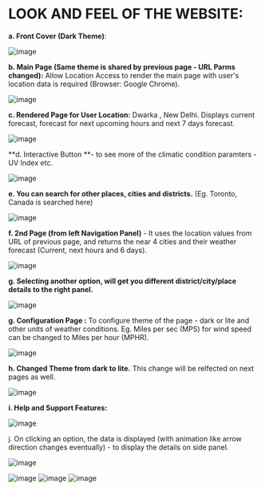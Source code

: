 # LOOK AND FEEL OF THE WEBSITE:
**a. Front Cover (Dark Theme)**:

![image](https://github.com/abhayjohri23/Climate360/assets/124622368/6f4cf557-702f-4ea9-b743-517317d290a5)

**b. Main Page (Same theme is shared by previous page - URL Parms changed):** Allow Location Access to render the main page with user's location data is required (Browser: Google Chrome).

![image](https://github.com/abhayjohri23/Climate360/assets/124622368/0f300787-3a9d-48ca-abf9-e4875db93882)

**c. Rendered Page for User Location:** Dwarka , New Delhi. Displays current forecast, forecast for next upcoming hours and next 7 days forecast.

![image](https://github.com/abhayjohri23/Climate360/assets/124622368/9c0ae878-da7b-4863-9d76-4b200449f276)

**d. Interactive Button **- to see more of the climatic condition paramters - UV Index etc.

![image](https://github.com/abhayjohri23/Climate360/assets/124622368/7e45989d-cf15-418a-9aae-e5eec3b1c8e9)

**e. You can search for other places, cities and districts.** (Eg. Toronto, Canada is searched here)

![image](https://github.com/abhayjohri23/Climate360/assets/124622368/49fee062-d21c-4d8c-907a-8f56c8554ba2)

**f. 2nd Page (from left Navigation Panel)** - It uses the location values from URL of previous page, and returns the near 4 cities and their weather forecast (Current, next hours and 6 days).

![image](https://github.com/abhayjohri23/Climate360/assets/124622368/685a3074-74e9-4e62-94c7-705572af2c96)

**g. Selecting another option, will get you different district/city/place details to the right panel.**

![image](https://github.com/abhayjohri23/Climate360/assets/124622368/90f04b59-fdaa-40db-b2df-7daca82a145e)

**g. Configuration Page :** To configure theme of the page - dark or lite and other units of weather conditions. Eg. Miles per sec (MPS) for wind speed can be changed to Miles per hour (MPHR). 

![image](https://github.com/abhayjohri23/Climate360/assets/124622368/681c3bd5-0062-4a93-919c-10d47ecbb409)

**h. Changed Theme from dark to lite.** This change will be relfected on next pages as well.

![image](https://github.com/abhayjohri23/Climate360/assets/124622368/b7f9ff39-2d43-4fa7-a492-0bc16dde7127)

**i. Help and Support Features:**

![image](https://github.com/abhayjohri23/Climate360/assets/124622368/cd9ca357-b87b-43ec-9d35-21ca94ab6693)

j. On clicking an option, the data is displayed (with animation like arrow direction changes eventually) - to display the details on side panel.

![image](https://github.com/abhayjohri23/Climate360/assets/124622368/4ff40237-8b1b-43ad-81b7-d37b6ffbd410)


![image](https://github.com/abhayjohri23/Climate360/assets/124622368/abbfcfd9-a15f-4e44-9a45-c5b9e2f18e9f)
![image](https://github.com/abhayjohri23/Climate360/assets/124622368/bea9f6c2-a400-4b80-a807-872afd9e007b)
![image](https://github.com/abhayjohri23/Climate360/assets/124622368/2cac64c2-e8bd-4df4-8a77-f60d32eabb8c)


